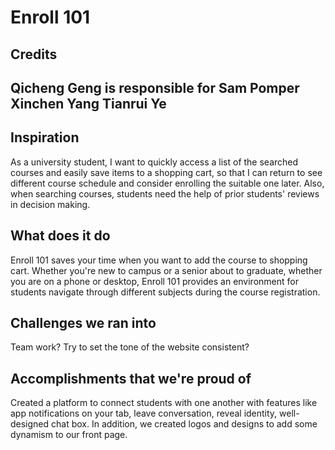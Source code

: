 # Enroll 101
<!-- Hi there. -->
<h2>Credits<h2>
Qicheng Geng is responsible for
Sam Pomper
Xinchen Yang
Tianrui Ye

<h2>Inspiration</h2>
As a university student, I want to quickly access a list of the searched courses and easily save items to a shopping
cart, so that I can return to see different course schedule and consider enrolling the suitable one later. Also, when searching courses, students need the help of prior students' reviews in decision making. 

<h2>What does it do</h2>
Enroll 101 saves your time when you want to add the course to shopping cart. Whether you're new to campus or a senior about to graduate, whether you are on a phone or desktop, Enroll 101 provides an environment for students navigate through different subjects during the course registration. 

<h2>Challenges we ran into</h2>
Team work? Try to set the tone of the website consistent?

<h2>Accomplishments that we're proud of</h2>
Created a platform to connect students with one another with features like app notifications on your tab, leave conversation, reveal identity, well-designed chat box. In addition, we created logos and designs to add some dynamism to our front page.
